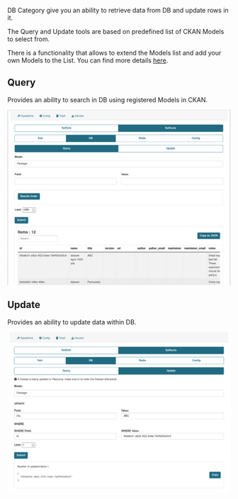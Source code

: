 
DB Category give you an ability to retrieve data from DB and update rows in it.

The Query and Update tools are based on predefined list of CKAN Models to select from.

There is a functionality that allows to extend the Models list and add your own Models to the List. You can find more details [here](../extending_selftools.md).

## Query

Provides an ability to search in DB using registered Models in CKAN.

![DB Query](../../assets/db_query.png)

## Update

Provides an ability to update data within DB.

![DB Query](../../assets/db_update.png)
